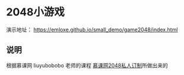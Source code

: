 2048小游戏
===========
演示地址：
https://emloxe.github.io/small_demo/game2048/index.html

说明
------
根据慕课网 liuyubobobo 老师的课程 [慕课网2048私人订制](http://www.imooc.com/learn/76)所做出来的
